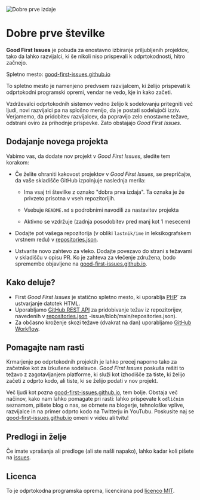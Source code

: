 ![Dobre prve izdaje](../assets/github/social-preview.png)

# Dobre prve številke

**Good First Issues** je pobuda za enostavno izbiranje priljubljenih projektov, tako da lahko razvijalci, ki še nikoli niso prispevali k odprtokodnosti, hitro začnejo.

Spletno mesto: [good-first-issues.github.io](https://good-first-issues.github.io)

To spletno mesto je namenjeno predvsem razvijalcem, ki želijo prispevati k odprtokodni programski opremi, vendar ne vedo, kje in kako začeti.

Vzdrževalci odprtokodnih sistemov vedno želijo k sodelovanju pritegniti več ljudi, novi razvijalci pa na splošno menijo, da je postati sodelujoči izziv. Verjamemo, da pridobitev razvijalcev, da popravijo zelo enostavne težave, odstrani oviro za prihodnje prispevke. Zato obstajajo *Good First Issues*.

## Dodajanje novega projekta

Vabimo vas, da dodate nov projekt v *Good First Issues*, sledite tem korakom:

- Če želite ohraniti kakovost projektov v *Good First Issues*, se prepričajte, da vaše skladišče GitHub izpolnjuje naslednja merila:

     - Ima vsaj tri številke z oznako "dobra prva izdaja". Ta oznaka je že privzeto prisotna v vseh repozitorijih.

     - Vsebuje `README.md` s podrobnimi navodili za nastavitev projekta

     - Aktivno se vzdržuje (zadnja posodobitev pred manj kot 1 mesecem)

- Dodajte pot vašega repozitorija (v obliki `lastnik/ime` in leksikografskem vrstnem redu) v [repositories.json](https://github.com/gomzyakov/good-first-issue/blob/main/repositories.json).

- Ustvarite novo zahtevo za vleko. Dodajte povezavo do strani s težavami v skladišču v opisu PR. Ko je zahteva za vlečenje združena, bodo spremembe objavljene na [good-first-issues.github.io](https://good-first-issues.github.io).

## Kako deluje?

- First *Good First Issues* je statično spletno mesto, ki uporablja [PHP](https://www.php.net)` za ustvarjanje datotek HTML.
- Uporabljamo [GitHub REST API](https://docs.github.com/en/rest) za pridobivanje težav iz repozitorijev, navedenih v [repositories.json](https://github.com/gomzyakov/good-first) -issue/blob/main/repositories.json).
- Za občasno kroženje skozi težave (dvakrat na dan) uporabljamo [GitHub Workflow](https://docs.github.com/en/actions/using-workflows).

## Pomagajte nam rasti

Krmarjenje po odprtokodnih projektih je lahko precej naporno tako za začetnike kot za izkušene sodelavce. *Good First Issues* poskuša rešiti to težavo z zagotavljanjem platforme, ki služi kot izhodišče za tiste, ki želijo začeti z odprto kodo, ali tiste, ki se želijo podati v nov projekt.

Več ljudi kot pozna [good-first-issues.github.io](https://good-first-issues.github.io), tem bolje. Obstaja več načinov, kako nam lahko pomagate pri rasti: lahko prispevate k `odličnim` seznamom, pišete blog o nas, se obrnete na blogerje, tehnološke vplive, razvijalce in na primer odprto kodo na Twitterju in YouTubu. Poskusite naj se [good-first-issues.github.io](https://good-first-issues.github.io) omeni v videu ali tvitu!

## Predlogi in želje

Če imate vprašanja ali predloge (ali ste našli napako), lahko kadar koli pišete na [issues](https://github.com/good-first-issues/good-first-issues.github.io/issues).

## Licenca

To je odprtokodna programska oprema, licencirana pod [licenco MIT](https://github.com/good-first-issues/good-first-issues.github.io/blob/main/LICENSE).